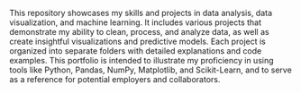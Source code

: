 This repository showcases my skills and projects in data analysis, data visualization, and machine learning. It includes various projects that demonstrate my ability to clean, process, and analyze data, as well as create insightful visualizations and predictive models. Each project is organized into separate folders with detailed explanations and code examples. This portfolio is intended to illustrate my proficiency in using tools like Python, Pandas, NumPy, Matplotlib, and Scikit-Learn, and to serve as a reference for potential employers and collaborators.